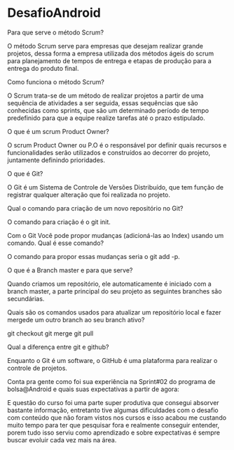 # DesafioAndroid

Para que serve o método Scrum?
<p>
	O método Scrum serve para empresas que desejam realizar grande projetos, dessa forma a empresa utilizada dos métodos ágeis do scrum para planejamento de tempos de entrega e etapas de produção para a entrega do produto final. 
	
<p>
<p>
Como funciona o método Scrum?
<p>
	O Scrum trata-se de um método de realizar projetos a partir de uma sequência de atividades a ser seguida, essas sequências que são conhecidas como sprints, que são um determinado período de tempo predefinido para que a equipe realize tarefas até o prazo estipulado.

<p>
<p>
O que é um scrum Product Owner?
<p>
	O scrum Product Owner ou P.O é o responsável por definir quais recursos e funcionalidades serão utilizados e construídos ao decorrer do projeto, juntamente definindo prioridades.
	
<p>
<p>

O que é Git?
<p>
	O Git é um Sistema de Controle de Versões Distribuído, que tem função de registrar qualquer alteração que foi realizada no projeto.
	
<p>
<p>

Qual o comando para criação de um novo repositório no Git?
<p>
	O comando para criação é o git init.

<p>
<p>

Com o Git Você pode propor mudanças (adicioná-las ao Index) usando um comando. Qual é esse comando?
<p>
	O comando para propor essas mudanças seria o git add -p.

<p>
<p>

O que é a Branch master e para que serve?
<p>
	Quando criamos um repositório, ele automaticamente é iniciado com a branch master, a parte principal do seu projeto as seguintes branches são secundárias.
	
<p>
<p>

Quais são os comandos usados para atualizar um repositório local e fazer mergede um outro branch ao seu branch ativo?
<p>
git checkout
git merge 
git pull

<p>
<p>

Qual a diferença entre git e github?
<p>
Enquanto o Git é um software, o GitHub é uma plataforma para realizar o controle de projetos.

<p>
<p>

Conta pra gente como foi sua experiência na Sprint#02 do programa de bolsa@Android e quais suas expectativas a partir de agora:
<p>
	E questão do curso foi uma parte super produtiva que consegui absorver bastante informação, entretanto tive algumas dificuldades com o desafio com conteúdo que não foram vistos nos cursos e isso acabou me custando muito tempo para ter que pesquisar fora e realmente conseguir entender, porem tudo isso serviu como aprendizado e sobre expectativas é sempre buscar evoluir cada vez mais na área.



